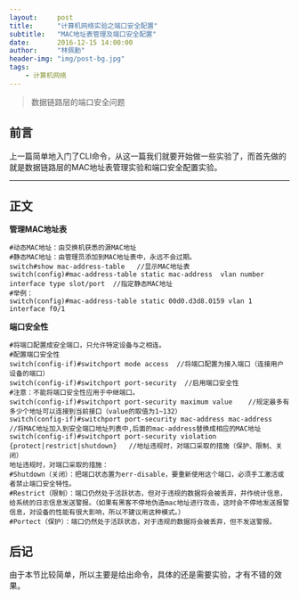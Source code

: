 ```yaml
---
layout:     post
title:      "计算机网络实验之端口安全配置"
subtitle:   "MAC地址表管理及端口安全配置"
date:       2016-12-15 14:00:00
author:     "林佩勤"
header-img: "img/post-bg.jpg"
tags:
    - 计算机网络
---
```


> 数据链路层的端口安全问题


## 前言

上一篇简单地入门了CLI命令，从这一篇我们就要开始做一些实验了，而首先做的就是数据链路层的MAC地址表管理实验和端口安全配置实验。

---

## 正文

**管理MAC地址表**

```shell
#动态MAC地址：由交换机获悉的源MAC地址
#静态MAC地址：由管理员添加到MAC地址表中，永远不会过期。
switch#show mac-address-table   //显示MAC地址表
switch(config)#mac-address-table static mac-address  vlan number  interface type slot/port  //指定静态MAC地址
#举例： 
switch(config)#mac-address-table static 00d0.d3d8.0159 vlan 1 interface f0/1 
```

**端口安全性**

```shell
#将端口配置成安全端口，只允许特定设备与之相连。
#配置端口安全性
switch(config-if)#switchport mode access  //将端口配置为接入端口（连接用户设备的端口）
switch(config-if)#switchport port-security  //启用端口安全性
#注意：不能将端口安全性应用于中继端口。
switch(config-if)#switchport port-security maximum value    //规定最多有多少个地址可以连接到当前接口（value的取值为1~132）
switch(config-if)#switchport port-security mac-address mac-address    //将MAC地址加入到安全端口地址列表中,后面的mac-address替换成相应的MAC地址
switch(config-if)#switchport port-security violation {protect|restrict|shutdown}   //地址违规时，对端口采取的措施（保护、限制、关闭）
地址违规时，对端口采取的措施：
#Shutdown（关闭）：把端口状态置为err-disable，要重新使用这个端口，必须手工激活或者禁止端口安全特性。
#Restrict（限制）：端口仍然处于活跃状态，但对于违规的数据将会被丢弃，并作统计信息，给系统的日志信息发送警报。（如果有黑客不停地伪造mac地址进行攻击，这时会不停地发送报警信息，对设备的性能有很大影响，所以不建议用这种模式。）
#Portect（保护）：端口仍然处于活跃状态，对于违规的数据将会被丢弃，但不发送警报。 
```

## 后记

由于本节比较简单，所以主要是给出命令，具体的还是需要实验，才有不错的效果。